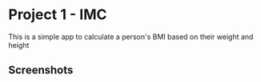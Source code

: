 # Project 1 - IMC

This is a simple app to calculate a person's BMI based on their weight and height

## Screenshots



